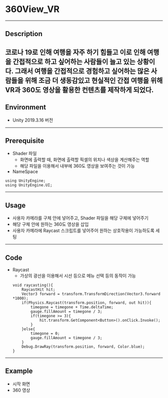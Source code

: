 # 360View_VR
--------------------------
## Description
코로나 19로 인해 여행을 자주 하기 힘들고 이로 인해 여행을 간접적으로 하고 싶어하는 사람들이 늘고 있는 상황이다. 
그래서 여행을 간접적으로 경험하고 싶어하는 많은 사람들을 위해 조금 더 생동감있고 현실적인 간접 여행을 위해 VR과 360도 영상을 활용한 컨텐츠를 제작하게 되었다.
--------------------------
## Environment
  * Unity 2019.3.16 버전
-------------------------
## Prerequisite
  * Shader 파일
    * 화면에 출력할 때, 화면에 출력할 픽셀의 위치나 색상을 계산해주는 역할
    * 해당 파일을 이용해서 내부에 360도 영상을 보여주는 것이 가능
  * NameSpace
```
using UnityEngine;
using UnityEngine.UI;
```
-----------------------------
## Usage
  * 사용자 카메라를 구체 안에 넣어주고, Shader 파일을 해당 구체에 넣어주기
  * 해당 구체 안에 원하는 360도 영상을 삽입
  * 사용자 카메라에 Raycast 스크립트를 넣어주어 원하는 상호작용이 가능하도록 세팅
-------------------------------
## Code
  * Raycast
    * 가상의 광선을 이용해서 시선 등으로 메뉴 선택 등의 동작이 가능
    ```
    void raycasting(){
        RaycastHit hit;
        Vector3 forward = transform.TransformDirection(Vector3.forward *1000);
        if(Physics.Raycast(transform.position, forward, out hit)){
            timegone = timegone + Time.deltaTime;
            gauge.fillAmount = timegone / 3;
            if(timegone >= 3){
                hit.transform.GetComponent<Button>().onClick.Invoke();
            }
        }else{
            timegone = 0;
            gauge.fillAmount = timegone / 3;
        }
        Debug.DrawRay(transform.position, forward, Color.blue);
    }
    ```
-----------------------------
## Example
  * 시작 화면
  * 360 영상
